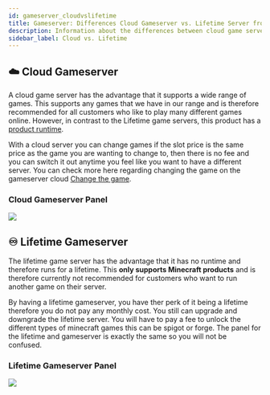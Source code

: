 ```yaml
---
id: gameserver_cloudvslifetime
title: Gameserver: Differences Cloud Gameserver vs. Lifetime Server from ZAP-Hosting
description: Information about the differences between cloud game servers and lifetime servers from ZAP-Hosting - ZAP-Hosting.com documentation
sidebar_label: Cloud vs. Lifetime
---
```

## ☁️ Cloud Gameserver
A cloud game server has the advantage that it supports a wide range of games. This supports any games that we have in our range and is therefore recommended for all customers who like to play many different games online. However, in contrast to the Lifetime game servers, this product has a [product runtime](https://zap-hosting.com/guides/docs/en/account_contractsandprepaid/).

With a cloud server you can change games if the slot price is the same price as the game you are wanting to change to, then there is no fee and you can switch it out anytime you feel like you want to have a different server. You can check more here regarding changing the game on the gameserver cloud [Change the game](https://zap-hosting.com/guides/docs/en/gameserver_gameswitch/).

### Cloud Gameserver Panel
![](https://screensaver01.zap-hosting.com/index.php/s/wyiMHmzmZXPgPeg/preview)

## ♾️ Lifetime Gameserver
The lifetime game server has the advantage that it has no runtime and therefore runs for a lifetime. This **only supports Minecraft products** and is therefore currently not recommended for customers who want to run another game on their server.

By having a lifetime gameserver, you have ther perk of it being a lifetime therefore you do not pay any monthly cost. You still can upgrade and downgrade the lifetime server. You will have to pay a fee to unlock the different types of minecraft games this can be spigot or forge. The panel for the lifetime and gameserver is exactly the same so you will not be confused.

### Lifetime Gameserver Panel
![](https://screensaver01.zap-hosting.com/index.php/s/WW692MpaxRNmGeX/preview)

